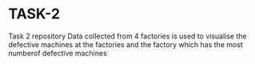 # TASK-2
Task 2 repository
Data collected from 4 factories is used to visualise the defective machines at the factories and the factory which has the most numberof defective machines
